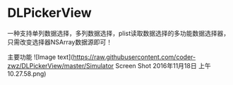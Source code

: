 # DLPickerView
一种支持单列数据选择，多列数据选择，plist读取数据选择的多功能数据选择器，只需改变选择器NSArray数据源即可！

主要功能
![Image text](https://raw.githubusercontent.com/coder-zwz/DLPickerView/master/Simulator Screen Shot 2016年11月18日 上午10.27.58.png)
